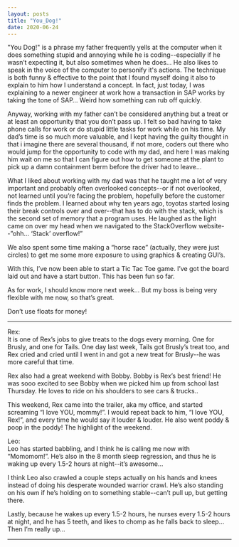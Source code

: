 ```yaml
---
layout: posts
title: "You_Dog!"
date: 2020-06-24
---
```


"You Dog!" is a phrase my father frequently yells at the computer when it does something stupid and annoying while he is coding--especially if he wasn’t expecting it, but also sometimes when he does...  He also likes to speak in the voice of the computer to personify it's actions.  The technique is both funny & effective to the point that I found myself doing it also to explain to him how I understand a concept.  In fact, just today, I was explaining to a newer engineer at work how a transaction in SAP works by taking the tone of SAP…  Weird how something can rub off quickly.

Anyway, working with my father can’t be considered anything but a treat or at least an opportunity that you don’t pass up.  I felt so bad having to take phone calls for work or do stupid little tasks for work while on his time.  My dad’s time is so much more valuable, and I kept having the guilty thought in that i imagine there are several thousand, if not more, coders out there who would jump for the opportunity to code with my dad, and here I was making him wait on me so that I can figure out how to get someone at the plant to pick up a damn containment berm before the driver had to leave…

What I liked about working with my dad was that he taught me a lot of very important and probably often overlooked concepts--or if not overlooked, not learned until you’re facing the problem, hopefully before the customer finds the problem.  I learned about why ten years ago, toyotas started losing their break controls over and over--that has to do with the stack, which is the second set of memory that a program uses.  He laughed as the light came on over my head when we navigated to the StackOverflow website--”ohh… ‘Stack’ overflow!”

We also spent some time making a “horse race” (actually, they were just circles) to get me some more exposure to using graphics & creating GUI’s.

With this, I’ve now been able to start a Tic Tac Toe game.  I’ve got the board laid out and have a start button.  This has been fun so far.

As for work, I should know more next week…  But my boss is being very flexible with me now, so that’s great.  

Don’t use floats for money!

***
Rex:  
It is one of Rex’s jobs to give treats to the dogs every morning.  One for Brusly, and one for Tails.  One day last week, Tails got Brusly’s treat too, and Rex cried and cried until I went in and got a new treat for Brusly--he was more careful that time.

Rex also had a great weekend with Bobby.  Bobby is Rex’s best friend!  He was sooo excited to see Bobby when we picked him up from school last Thursday.  He loves to ride on his shoulders to see cars & trucks..  

This weekend, Rex came into the trailer, aka my office, and started screaming “I love YOU, mommy!”.  I would repeat back to him, “I love YOU, Rex!”, and every time he would say it louder & louder.  He also went poddy & poop in the poddy!  The highlight of the weekend.


Leo:  
Leo has started babbling, and I think he is calling me now with “Momomom!”.  He’s also in the 8 month sleep regression, and thus he is waking up every 1.5-2 hours at night--it’s awesome…

I think Leo also crawled a couple steps actually on his hands and knees instead of doing his desperate wounded warrior crawl.  He’s also standing on his own if he’s holding on to something stable--can’t pull up, but getting there.  

Lastly, because he wakes up every 1.5-2 hours, he nurses every 1.5-2 hours at night, and he has 5 teeth, and likes to chomp as he falls back to sleep…  Then I’m really up...
***